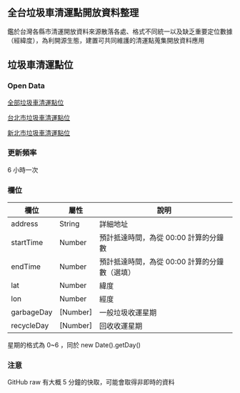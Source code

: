 
## 全台垃圾車清運點開放資料整理

鑑於台灣各縣市清運開放資料來源散落各處、格式不同統一以及缺乏重要定位數據（經緯度），為利開源生態，建置可共同維護的清運點蒐集開放資料應用

## 垃圾車清運點位

### Open Data

[全部垃圾車清運點位](https://raw.githubusercontent.com/funtuan/taiwan-garbage-opendata/open-data/data/all.json)

[台北市垃圾車清運點位](https://raw.githubusercontent.com/funtuan/taiwan-garbage-opendata/open-data/data/taipei.json)

[新北市垃圾車清運點位](https://raw.githubusercontent.com/funtuan/taiwan-garbage-opendata/open-data/data/newtaipei.json)

### 更新頻率

6 小時一次

### 欄位

| 欄位         | 屬性     | 說明                                     |
| ------------ | ------- | --------------------------------------- |
| address      | String  | 詳細地址                                 |
| startTime    | Number  | 預計抵達時間，為從 00:00 計算的分鐘數        |
| endTime      | Number  | 預計抵達時間，為從 00:00 計算的分鐘數（選填） |
| lat          | Number  | 緯度                                    |
| lon          | Number  | 經度                                    |
| garbageDay   | [Number]| 一般垃圾收運星期                          |
| recycleDay   | [Number]| 回收收運星期                              |

星期的格式為 0~6 ，同於 new Date().getDay()

### 注意

GitHub raw 有大概 5 分鐘的快取，可能會取得非即時的資料
